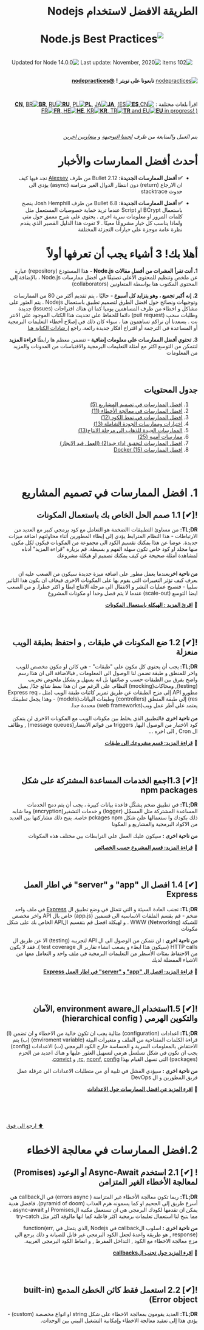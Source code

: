 <div dir="rtl">
<h1>الطريقة الافضل لاستخدام Nodejs</h1>

<h1 align="center">
  <img src="assets/images/banner-2.jpg" alt="Node.js Best Practices">
</h1>

<br/>

<div align="center">
  <img src="https://img.shields.io/badge/⚙%20Item%20count%20-%20102%20Best%20Practices-blue.svg" alt="102 items"> <img src="https://img.shields.io/badge/%F0%9F%93%85%20Last%20update%20-%20December%2012%202020-green.svg" alt="Last update: November, 2020"> <img src="https://img.shields.io/badge/ %E2%9C%94%20Updated%20For%20Version%20-%20Node%2014.0.0-brightgreen.svg" alt="Updated for Node 14.0.0">
</div>

<br/>

[![nodepractices](/assets/images/twitter-s.png)](https://twitter.com/nodepractices/) **تابعونا على تويتر !** [**@nodepractices**](https://twitter.com/nodepractices/)

<br/>

اقرأ بلغات مختلفة :  [![CN](/assets/flags/CN.png)**CN**](/README.chinese.md), [![BR](/assets/flags/BR.png)**BR**](/README.brazilian-portuguese.md), [![RU](/assets/flags/RU.png)**RU**](/README.russian.md), [![PL](/assets/flags/PL.png)**PL**](/README.polish.md), [![JA](/assets/flags/JA.png)**JA**](/README.japanese.md), [(![ES](/assets/flags/ES.png)**ES**, ![FR](/assets/flags/FR.png)**FR**, ![HE](/assets/flags/HE.png)**HE**, ![KR](/assets/flags/KR.png)**KR**, ![TR](/assets/flags/TR.png)**TR** and ![EU](/assets/flags/EU.png)**EU** in progress! )](#translations)

<br/>

###### يتم العمل  والمتابعة  من طرف [لجنتنا التوجيهة](#steering-committee)  و [متعاونين اخرين](#collaborators)


<h1>أحدث أفضل الممارسات والأخبار</h1>

- **✅  أفضل الممارسات الجديدة:** Bullet 2.12 من طرف [Alexsey](https://github.com/Alexsey) 
نجد فيها كيف ان الارجاع (return) دون انتظار الدوال الغير متزامنة (async) يؤدي   الى حدوث stacktrace

- **✅  أفضل الممارسات الجديدة:** Bullet 6.8 من طرف Josh Hemphill ينصح باستعمال  BCrypt او Script   عندما تريد حماية خصوصيات المستعمل مثل   كلمات المرور او معلومات سرية اخرى 
. يحتوي على شرح معمق حول متى ولماذا يناسب كل خيار مشروعًا معينًا
. لا تفوت هذا الدليل القصير الذي يقدم نظرة عامة موجزة على خيارات التجزئة المختلفة

<h1>أهلا بك! 3 أشياء يجب أن تعرفها أولاً</h1>

**1. أنت تقرأ العشرات من أفضل مقالات Node.js -** هذا المستودع (repository) عبارة عن ملخص وتنظيم للمحتوى الأعلى تصنيفًا في أفضل ممارسات Node.js ، بالإضافة إلى المحتوى المكتوب هنا بواسطة المتعاونين (collaborators)

**2. إنه أكبر تجميع ، وهو يتزايد كل أسبوع -** حاليًا ، يتم تقديم أكثر من 80 من  الممارسات وتوجيهات ونصائح حول افضل الطرق لتصميم تطبيق باستعمال Nodejs   . يتم العثور على مشاكل و اخطاء من طرف المساهمين  يوميا كما ان هناك  اقتراحات (issues)  جديدة وطلبات سحب (pull request)  دائما للحفاظ على تحديث هذا الكتاب الموجود على الانتر نت . يسعدنا أن نراكم تساهمون هنا ، سواء كان ذلك في إصلاح أخطاء التعليمات البرمجية أو المساعدة في الترجمة أو اقتراح أفكار جديدة رائعة. راجع [إرشادات الكتابة هنا](/.Operations/Writing-guidelines.md)

**3. تحتوي أفضل الممارسات على معلومات إضافية -** تتضمن معظم ها رابطًا **قراءة المزيد** لتتمكن من التوسع اكثر  مع أمثلة التعليمات البرمجية والاقتباسات من المدونات  والمزيد من المعلومات

<br/><br/>

<h2 id="table-of-contents" >جدول المحتويات</h2>

1. [افضل الممارسات في تصميم المشاريع (5) ](#1-project-structure-practices)
2. [افضل الممارسات في معالجة الأخطاء (11)](#2-error-handling-practices)
3. [افضل الممارسات في نمط الكود (12)](#3-code-style-practices)
4. [اختبارات وممارسات الجودة الشاملة (13) ](#4-testing-and-overall-quality-practices)
5. [الممارسات الجيدة للذهاب الى مرحلة الانتاج(13)](#5-going-to-production-practices)
6. [ممارسات أمنية (25)](#6-security-best-practices)
7. [افضل الممارسات لتحقيق اداء جيد(2) (العمل قيد الانجاز)](#7-draft-performance-best-practices)
8. [افضل الممارسات Docker (15)](#8-docker-best-practices)

<br/><br/>

<h1 id="1-project-structure-practices">1. افضل الممارسات في تصميم المشاريع</h1>
<h2>![✔] 1.1 صمم الحل الخاص بك باستعمال المكونات</h2>
<b>TL;DR:</b>  من مساوئ التطبيقات االضخمة هو التعامل مع كود برمجي كبير مع العديد من الارتباطات -  هذا النظام المترابط  يؤدي إلى  إبطاء المطورين أثناء محاولتهم اضافة  ميزات جديدة. عوضا عن هذا يمكنك تقسيم الكود الى مجموعة من المكونات فيكون لكل مكون منها  مجلد او كود  خاص تكون سهلة الفهم و بسيطة. قم بزيارة "قراءة المزيد" أدناه لمشاهدة أمثلة صحيحة عن كيف يمكنك تصميم او هيكلة مشروعك
<br></br>

<b>من ناحية اخرى</b>عندما يعمل مطور على اضافة ميزة جديدة سيكون من الصعب عليه ان يعرف كيف تؤثر التغييرات التي يقوم بها على المكونات الاخرى فيخاف ان يكون هدا التاثير سلبيا - فتصبح عمليات النشر و الانتقال الى مرحلة الانتاج ابطا و اكثر خطرا. و من الصعب ايضا التوسع (scale-out) عندما لا يتم فصل وحدا او مكونات المشروع

🔗 [**اقرئ المزيد : الهيكلة باستعمال المكونات**](/sections/projectstructre/breakintcomponents.arabic.md)

<br></br>
<h2>![✔] 1.2 ضع المكونات في طبقات , و احتفظ بطبقة الويب منعزلة</h2>

<b>TL;DR: </b>يجب أن يحتوي كل مكون على "طبقات"  - هي كائن  او مكون مخصص للويب واخر للمنطق و طبقة تضمن لنا الوصول الى المعلومات , فبالاضافة الى ان هذا رسم واضح يفرق بين الطبقات حسب و ضائفها بل انه يسهل و بشكل ملحوض تجريب (testing), ومحاكات(mocking)  النظام.  على الرغم من أن هذا نمط شائع جدًا, يميل مطورو API إلى مزج الطبقات عن طريق تمرير كائنات طبقة الويب (مثل Express req ، res) إلى طبقة المنطق (controllers) وطبقات البيانات(models) - وهذا يجعل تطبيقك يعتمد على أطر عمل ويب(web frameworks) محددة جدا.
<br></br>
<b>من ناحية اخرى</b> فالتطبيق الذي يخلط بين مكونات الويب مع المكونات الاخرى لن يتمكن كود الاختبار من الوصول اليها, triggers من قوائم الانتضار(message queues) , وظائف ال Cron , الى اخره ...


🔗 [**قراءة المزيد: قسم مشروعك الى طبقات**](/sections/projectstructre/createlayers.arabic.md)

<br></br> 

<h2>![✔] 1.3اجمع الخدمات المساعدة المشتركة على شكل npm packages</h2>

<b>TL;DR:</b> في تطبيق ضخم يشكّل قاعدة بيانات كبيرة ، يجب أن يتم دمج الخدمات المساعدة المشتركة  مثل المسجّل (logger) و خدمات التشفير(encryption)  وما شابه ذلك بكودك وا ستعمالها علئ شكل  pckages npm خاصة. يتيح ذلك مشاركتها بين العديد من  الاكواد البرمجية والمشاريع و المكونا

 <b> من ناحية اخرى : </b>  سيكون عليك العمل على الترابطات بين مختلف هذه المكونات 

  🔗 [**قراءة المزيد:  قسم  المشروع حسب الخصائص**](/sections/projectstructre/createlayers.arabic.md)
  
<br></br> 

<h2> [✔] 1.4 افصل  ال "app" و "server" في اطار العمل Express </h2>

**TL;DR:** تجنب العادة السيئة و التي تتمثل في وضع تطبيق ال [Express](https://expressjs.com/) في ملف واحد ضخم - قم بقسم الملفات الاساسية الى قسمين (app.js) خاص بال API واخر مخصص للشبكة (Networking) WWW . و لهيكلة افضل قم  بتقسيم  الAPI الخاص بك على شكل مكونات

 <b> من ناحية اخرى : </b>  لن تتمكن من الوصول الى ال API  لتجريبه (testing)  الا عن طريق  ال HTTP calls (سيكون هذا ابطء و يصعب انشاء تقارير ال test coverage  ).  فقد لا يكون من  الاحتفاظ بمئات الأسطر من التعليمات البرمجية في ملف واحد و التعامل معها من الاشياء المفضلة لديك

 🔗 [**قراءة المزيد: افصل  ال "app" و "server" في اطار العمل Express**](/sections/projectstructre/separateexpress.md) 


<br></br> 
## ![✔] 1.5استخدام الenvironment aware  ,الآمان والتكوين الهرمي ( hierarchical config)

**TL;DR:** اعدادات (configuration) مثالية يجب ان تكون خالية من الاخطاء و ان تضمن  (ا) قراءة الكلمات المفتاحية من الملف و متغيرات البيئة (enviroment variable) (ب) يتم الاحتفاض بالمعلومات السرية و الحساسة خارج الكود البرمجي  (ت)  الاعدادات (config) يجب ان تكون في شكل تسلسل هرمي لتسهيل العثور عليها و هناك اعديد من الحزم (packages) التي تسهل القيام بهذا [rc](https://www.npmjs.com/package/rc), [nconf](https://www.npmjs.com/package/nconf), [config](https://www.npmjs.com/package/config),  و [convict](https://www.npmjs.com/package/convict). 

<b> من ناحية اخرى : </b> سيؤدي الفشل في تلبية أي من متطلبات الاعدادات الى عرقلة عمل فريق المطورين و ال DevOps 

 🔗 [**اقرء المزيد عن افضل الممارسات حول الاعدادات**](/sections/projectstructre/configguide.md) 

<br/><br/><br/>

<p align="left"><a href="#table-of-contents">⬆ ارجع الى فوق</a></p>

<h1 id="2-error-handling-practices">2.افضل الممارسات في معالجة الاخطاء</h1>

<h2>! [✔] 2.1 استخدم Async-Await أو الوعود (Promises) لمعالجة الأخطاء الغير المتزامن</h2>

**TL;DR:** ربما تكون معالجة الأخطاء غير المتزامنة  ( errors async) في الcallback   هي أسرع طريق  إلى الجحيم او كما يسمونه هرم العذاب (pyramid of doom). فافضل هدية يمكن ان تقدمها لكودك البرمجي  هي ان تستعمل مكتبة الPromises او async-await . مما يتيح لنا استعمال تعليمات برمجية اكثر فاعلية كما انها مالوفة اكثر مثل try-catch

<b> من ناحية اخرى : </b> اسلوب الcallback في Nodejs ,الذي يتمثل في  function(err, response) ,   هو طريقة واعدة لجعل الكود البرمجي غير قابل للصيانة و ذلك يرجع الى مزج معالجة الاخطاء مع الكود , التداخل المفرط , و انماط الكود البرمجي الغريبة.

🔗 [****اقرء المزيد حول تجنب الcallbacks****](/sections/errorhandling/asyncerrorhandling.md)

<br/><br/>

<h2> ![✔] 2.2 استعمل فقط كائن الخطئ المدمج (built-in Error object)</h2>

**TL;DR:** العديد يقومون بمعالجة الاخطاء على شكل string او انواع مخصصة (custom) -  يؤدي هذا إلى تعقيد  معالجة الاخطاء وإمكانية التشغيل البيني بين الوحدات. 

</div>
